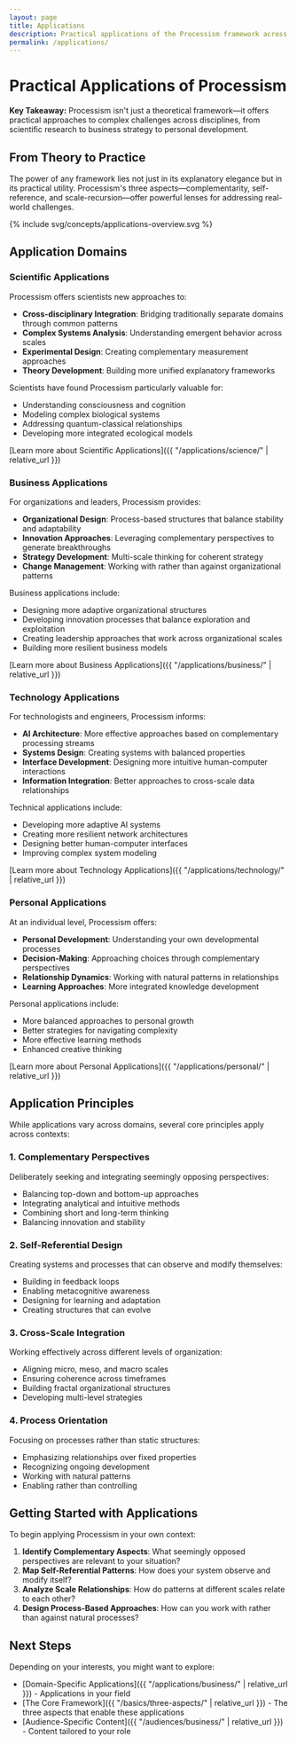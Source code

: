 ```yaml
---
layout: page
title: Applications
description: Practical applications of the Processism framework across scientific, business, technological, and personal domains.
permalink: /applications/
---
```


# Practical Applications of Processism

**Key Takeaway:** Processism isn't just a theoretical framework—it offers practical approaches to complex challenges across disciplines, from scientific research to business strategy to personal development.

## From Theory to Practice

The power of any framework lies not just in its explanatory elegance but in its practical utility. Processism's three aspects—complementarity, self-reference, and scale-recursion—offer powerful lenses for addressing real-world challenges.

{% include svg/concepts/applications-overview.svg %}

## Application Domains

### Scientific Applications

Processism offers scientists new approaches to:

- **Cross-disciplinary Integration**: Bridging traditionally separate domains through common patterns
- **Complex Systems Analysis**: Understanding emergent behavior across scales
- **Experimental Design**: Creating complementary measurement approaches
- **Theory Development**: Building more unified explanatory frameworks

Scientists have found Processism particularly valuable for:
- Understanding consciousness and cognition
- Modeling complex biological systems
- Addressing quantum-classical relationships
- Developing more integrated ecological models

[Learn more about Scientific Applications]({{ "/applications/science/" | relative_url }})

### Business Applications

For organizations and leaders, Processism provides:

- **Organizational Design**: Process-based structures that balance stability and adaptability
- **Innovation Approaches**: Leveraging complementary perspectives to generate breakthroughs
- **Strategy Development**: Multi-scale thinking for coherent strategy
- **Change Management**: Working with rather than against organizational patterns

Business applications include:
- Designing more adaptive organizational structures
- Developing innovation processes that balance exploration and exploitation
- Creating leadership approaches that work across organizational scales
- Building more resilient business models

[Learn more about Business Applications]({{ "/applications/business/" | relative_url }})

### Technology Applications

For technologists and engineers, Processism informs:

- **AI Architecture**: More effective approaches based on complementary processing streams
- **Systems Design**: Creating systems with balanced properties
- **Interface Development**: Designing more intuitive human-computer interactions
- **Information Integration**: Better approaches to cross-scale data relationships

Technical applications include:
- Developing more adaptive AI systems
- Creating more resilient network architectures
- Designing better human-computer interfaces
- Improving complex system modeling

[Learn more about Technology Applications]({{ "/applications/technology/" | relative_url }})

### Personal Applications

At an individual level, Processism offers:

- **Personal Development**: Understanding your own developmental processes
- **Decision-Making**: Approaching choices through complementary perspectives
- **Relationship Dynamics**: Working with natural patterns in relationships
- **Learning Approaches**: More integrated knowledge development

Personal applications include:
- More balanced approaches to personal growth
- Better strategies for navigating complexity
- More effective learning methods
- Enhanced creative thinking

[Learn more about Personal Applications]({{ "/applications/personal/" | relative_url }})

## Application Principles

While applications vary across domains, several core principles apply across contexts:

### 1. Complementary Perspectives

Deliberately seeking and integrating seemingly opposing perspectives:
- Balancing top-down and bottom-up approaches
- Integrating analytical and intuitive methods
- Combining short and long-term thinking
- Balancing innovation and stability

### 2. Self-Referential Design

Creating systems and processes that can observe and modify themselves:
- Building in feedback loops
- Enabling metacognitive awareness
- Designing for learning and adaptation
- Creating structures that can evolve

### 3. Cross-Scale Integration

Working effectively across different levels of organization:
- Aligning micro, meso, and macro scales
- Ensuring coherence across timeframes
- Building fractal organizational structures
- Developing multi-level strategies

### 4. Process Orientation

Focusing on processes rather than static structures:
- Emphasizing relationships over fixed properties
- Recognizing ongoing development
- Working with natural patterns
- Enabling rather than controlling

## Getting Started with Applications

To begin applying Processism in your own context:

1. **Identify Complementary Aspects**: What seemingly opposed perspectives are relevant to your situation?
2. **Map Self-Referential Patterns**: How does your system observe and modify itself?
3. **Analyze Scale Relationships**: How do patterns at different scales relate to each other?
4. **Design Process-Based Approaches**: How can you work with rather than against natural processes?

## Next Steps

Depending on your interests, you might want to explore:

- [Domain-Specific Applications]({{ "/applications/business/" | relative_url }}) - Applications in your field
- [The Core Framework]({{ "/basics/three-aspects/" | relative_url }}) - The three aspects that enable these applications
- [Audience-Specific Content]({{ "/audiences/business/" | relative_url }}) - Content tailored to your role
